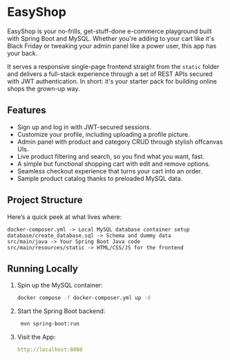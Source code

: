 # EasyShop

EasyShop is your no-frills, get-stuff-done e-commerce playground built with Spring Boot and MySQL. Whether you're adding
to your cart like it's Black Friday or tweaking your admin panel like a power user, this app has your back.

It serves a responsive single-page frontend straight from the `static` folder and delivers a full-stack experience
through a set of REST APIs secured with JWT authentication. In short: it's your starter pack for building online shops
the grown-up way.

## Features

- Sign up and log in with JWT-secured sessions.
- Customize your profile, including uploading a profile picture.
- Admin panel with product and category CRUD through stylish offcanvas UIs.
- Live product filtering and search, so you find what you want, fast.
- A simple but functional shopping cart with edit and remove options.
- Seamless checkout experience that turns your cart into an order.
- Sample product catalog thanks to preloaded MySQL data.

## Project Structure

Here’s a quick peek at what lives where:

```text
docker-composer.yml -> Local MySQL database container setup
database/create_database.sql -> Schema and dummy data
src/main/java -> Your Spring Boot Java code
src/main/resources/static -> HTML/CSS/JS for the frontend
```

## Running Locally

1. Spin up the MySQL container:

   ```bash
   docker compose -f docker-composer.yml up -d
   ```
2. Start the Spring Boot backend:

   ```bash
    mvn spring-boot:run
    ```
3. Visit the App:

    ```yaml
   http://localhost:8080
    ```

